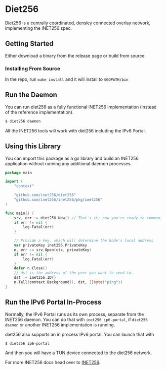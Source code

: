 # Diet256
Diet256 is a centrally coordinated, densley connected overlay network, implementing the INET256 spec.

## Getting Started
Either download a binary from the release page or build from source.

### Installing From Source
In the repo, run `make install` and it will install to `$GOPATH/bin`

## Run the Daemon
You can run diet256 as a fully functional INET256 implementation (instead of the reference implementation).

```bash
$ diet256 daemon
```

All the INET256 tools will work with diet256 including the IPv6 Portal.

## Using this Library
You can import this package as a go library and build an INET256 application without running any additional daemon processes.

```go
package main

import (
	"context"

	"github.com/inet256/diet256"
	"github.com/inet256/inet256/pkg/inet256"
)

func main() {
	srv, err := diet256.New() // That's it; now you're ready to communicate with other Nodes.
	if err != nil {
		log.Fatal(err)
	}

	// Provide a key, which will determine the Node's local address
	var privateKey inet256.PrivateKey
	n, err := srv.Open(ctx, privateKey)
	if err != nil {
		log.Fatal(err)
	}
	defer n.Close()
	// dst is the address of the peer you want to send to.
	dst := inet256.ID{}
	n.Tell(context.Background(), dst, []byte("ping"))
}
```

## Run the IPv6 Portal In-Process
Normally, the IPv6 Portal runs as its own process, separate from the INET256 daemon.
You can do that with `inet256 ip6-portal`, if `diet256 daemon` or another INET256 implementation is running.

diet256 also supports an in process IPv6 portal.  You can launch that with
```
$ diet256 ip6-portal
```
And then you will have a TUN device connected to the diet256 network.

For more INET256 docs head over to [INET256](https://github.com/inet256/inet256).
